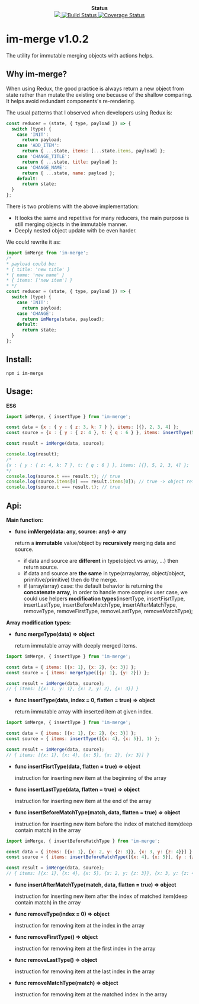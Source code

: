 <div align="center"><strong>Status</strong></div>

<div align="center">
  <a href="https://david-dm.org/sonybinhle/im-merge?type=dev" title="devDependencies status">
    <img src="https://david-dm.org/sonybinhle/im-merge/dev-status.svg"/>
  </a>
  
  <a href="https://travis-ci.org/sonybinhle/im-merge.svg?branch=master">
      <img src="https://travis-ci.org/sonybinhle/im-merge.svg?branch=master" alt="Build Status" />
    </a>
    
  <a href='https://coveralls.io/github/sonybinhle/im-merge?branch=master'>
  <img src='https://coveralls.io/repos/github/sonybinhle/im-merge/badge.svg?branch=master' alt='Coverage Status' />
  </a>

</div>

# im-merge v1.0.2

The utility for immutable merging objects with actions helps.

## Why im-merge?

When using Redux, the good practice is always return a new object from state rather than mutate the existing one because of the shallow comparing. It helps avoid redundant components's re-rendering. 

The usual patterns that I observed when developers using Redux is:

```jsx harmony
const reducer = (state, { type, payload }) => {
  switch (type) {
    case 'INIT':
      return payload;
    case 'ADD_ITEM':
      return { ...state, items: [...state.items, payload] };
    case 'CHANGE_TITLE':
      return { ...state, title: payload };
    case 'CHANGE_NAME':
      return { ...state, name: payload };
    default:
      return state;
  } 
};
```
There is two problems with the above implementation:

* It looks the same and repetitive for many reducers, the main purpose is still merging objects in the immutable manner. 
* Deeply nested object update with be even harder.

We could rewrite it as:

```jsx harmony
import imMerge from 'im-merge';
/*
* payload could be:
* { title: 'new title' }
* { name: 'new name' }
* { items: ['new item'] }
* */
const reducer = (state, { type, payload }) => {
  switch (type) {
    case 'INIT':
      return payload;
    case 'CHANGE':
      return imMerge(state, payload);
    default:
      return state;
  } 
};
```

## Install:

```shell
npm i im-merge
```

## Usage:

<strong>ES6</strong>

```jsx harmony
import imMerge, { insertType } from 'im-merge';

const data = {x : { y : { z: 3, k: 7 } }, items: [{}, 2, 3, 4] };
const source = {x : { y : { z: 4 }, t: { q : 6 } }, items: insertType(5, 1) };

const result = imMerge(data, source);

console.log(result);
/*
{x : { y : { z: 4, k: 7 }, t: { q : 6 } }, items: [{}, 5, 2, 3, 4] };
*/
console.log(source.t === result.t); // true
console.log(source.items[0] === result.items[0]); // true -> object reference kept
console.log(source.t === result.t); // true
```

## Api:

**Main function:**
* <strong>func imMerge(data: any, source: any) => any</strong> 

  return a **immutable** value/object by **recursively** merging data and source.

  + if data and source are **different** in type(object vs array, ...) then return source.
  + if data and source are **the same** in type(array/array, object/object, primitive/primitive) then do the merge.
  + if (array/array) case: the default behavior is returning the **concatenate array**, in order to handle more complex user case, we could use helpers **modification types**(insertType, insertFisrtType, insertLastType, insertBeforeMatchType, insertAfterMatchType, removeType, removeFirstType, removeLastType, removeMatchType);

**Array modification types:**
* <strong>func mergeType(data) => object</strong>  
  
  return immutable array with deeply merged items.
```jsx harmony
import imMerge, { insertType } from 'im-merge';

const data = { items: [{x: 1}, {x: 2}, {x: 3}] };
const source = { items: mergeType([{y: 1}, {y: 2}]) };

const result = imMerge(data, source);
// { items: [{x: 1, y: 1}, {x: 2, y: 2}, {x: 3}] }
```
* <strong>func insertType(data, index = 0, flatten = true) => object</strong>
  
  return immutable array with inserted item at given index.
```jsx harmony
import imMerge, { insertType } from 'im-merge';

const data = { items: [{x: 1}, {x: 2}, {x: 3}] };
const source = { items: insertType([{x: 4}, {x: 5}], 1) };

const result = imMerge(data, source);
// { items: [{x: 1}, {x: 4}, {x: 5}, {x: 2}, {x: 3}] }
```
* <strong>func insertFisrtType(data, flatten = true) => object</strong> 

  instruction for inserting new item at the beginning of the array
* <strong>func insertLastType(data, flatten = true) => object</strong> 

  instruction for inserting new item at the end of the array
* <strong>func insertBeforeMatchType(match, data, flatten = true) => object</strong> 

  instruction for inserting new item before the index of matched item(deep contain match) in the array
```jsx harmony
import imMerge, { insertBeforeMatchType } from 'im-merge';

const data = { items: [{x: 1}, {x: 2, y: {z: 3}}, {x: 3, y: {z: 4}}] };
const source = { items: insertBeforeMatchType([{x: 4}, {x: 5}], {y : {z: 3}}) };

const result = imMerge(data, source);
// { items: [{x: 1}, {x: 4}, {x: 5}, {x: 2, y: {z: 3}}, {x: 3, y: {z: 4}}] }
```
* <strong>func insertAfterMatchType(match, data, flatten = true) => object</strong> 

  instruction for inserting new item after the index of matched item(deep contain match) in the array
* <strong>func removeType(index = 0) => object</strong> 
 
   instruction for removing item at the index in the array
* <strong>func removeFirstType() => object</strong> 

  instruction for removing item at the first index in the array
* <strong>func removeLastType() => object</strong> 
 
   instruction for removing item at the last index in the array
* <strong>func removeMatchType(match) => object</strong>
 
   instruction for removing item at the matched index in the array
